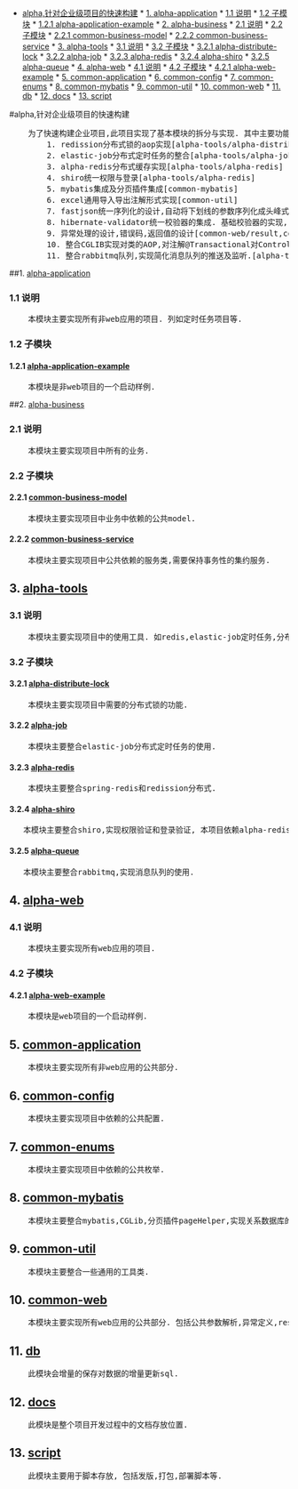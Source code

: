 * [alpha,针对企业级项目的快速构建](#alpha针对企业级项目的快速构建)
      * [1. <a href="https://github.com/coutPKprintf/alpha/tree/master/alpha-application">alpha-application</a>](#1-alpha-application)
         * [1.1 说明](#11-说明)
         * [1.2 子模块](#12-子模块)
            * [1.2.1 <a href="https://github.com/coutPKprintf/alpha/tree/master/alpha-application/alpha-application-example">alpha-application-example</a>](#121-alpha-application-example)
      * [2. <a href="https://github.com/coutPKprintf/alpha/tree/master/alpha-business">alpha-business</a>](#2-alpha-business)
         * [2.1 说明](#21-说明)
         * [2.2 子模块](#22-子模块)
            * [2.2.1 <a href="https://github.com/coutPKprintf/alpha/tree/master/alpha-business/common-business-model">common-business-model</a>](#221-common-business-model)
            * [2.2.2 <a href="https://github.com/coutPKprintf/alpha/tree/master/alpha-business/common-business-service">common-business-service</a>](#222-common-business-service)
      * [3. <a href="https://github.com/coutPKprintf/alpha/tree/master/alpha-tools">alpha-tools</a>](#3-alpha-tools)
         * [3.1 说明](#31-说明)
         * [3.2 子模块](#32-子模块)
            * [3.2.1 <a href="https://github.com/coutPKprintf/alpha/tree/master/alpha-tools/alpha-distribute-lock">alpha-distribute-lock</a>](#321-alpha-distribute-lock)
            * [3.2.2 <a href="https://github.com/coutPKprintf/alpha/tree/master/alpha-tools/alpha-job">alpha-job</a>](#322-alpha-job)
            * [3.2.3 <a href="https://github.com/coutPKprintf/alpha/tree/master/alpha-tools/alpha-redis">alpha-redis</a>](#323-alpha-redis)
            * [3.2.4 <a href="https://github.com/coutPKprintf/alpha/tree/master/alpha-tools/alpha-shiro">alpha-shiro</a>](#324-alpha-shiro)
            * [3.2.5 <a href="https://github.com/coutPKprintf/alpha/tree/master/alpha-tools/alpha-queue">alpha-queue</a>](#325-alpha-queue)
      * [4. <a href="https://github.com/coutPKprintf/alpha/tree/master/alpha-web">alpha-web</a>](#4-alpha-web)
         * [4.1 说明](#41-说明)
         * [4.2 子模块](#42-子模块)
            * [4.2.1 <a href="https://github.com/coutPKprintf/alpha/tree/master/alpha-web/alpha-web-example">alpha-web-example</a>](#421-alpha-web-example)
      * [5. <a href="https://github.com/coutPKprintf/alpha/tree/master/common-application">common-application</a>](#5-common-application)
      * [6. <a href="https://github.com/coutPKprintf/alpha/tree/master/common-config">common-config</a>](#6-common-config)
      * [7. <a href="https://github.com/coutPKprintf/alpha/tree/master/common-enums">common-enums</a>](#7-common-enums)
      * [8. <a href="https://github.com/coutPKprintf/alpha/tree/master/common-mybatis">common-mybatis</a>](#8-common-mybatis)
      * [9. <a href="https://github.com/coutPKprintf/alpha/tree/master/common-util">common-util</a>](#9-common-util)
      * [10. <a href="https://github.com/coutPKprintf/alpha/tree/master/common-web">common-web</a>](#10-common-web)
      * [11. <a href="https://github.com/coutPKprintf/alpha/tree/master/db">db</a>](#11-db)
      * [12. <a href="https://github.com/coutPKprintf/alpha/tree/master/docs">docs</a>](#12-docs)
      * [13. <a href="https://github.com/coutPKprintf/alpha/tree/master/script">script</a>](#13-script)

#alpha,针对企业级项目的快速构建
<pre>
    为了快速构建企业项目,此项目实现了基本模块的拆分与实现. 其中主要功能实现了有如下 :
        1. redission分布式锁的aop实现[alpha-tools/alpha-distribute-lock]
        2. elastic-job分布式定时任务的整合[alpha-tools/alpha-job]
        3. alpha-redis分布式缓存实现[alpha-tools/alpha-redis]
        4. shiro统一权限与登录[alpha-tools/alpha-redis] 
        5. mybatis集成及分页插件集成[common-mybatis]
        6. excel通用导入导出注解形式实现[common-util]
        7. fastjson统一序列化的设计,自动将下划线的参数序列化成头峰式的变量[common-web/fastjson]
        8. hibernate-validator统一校验器的集成. 基础校验器的实现, 如身份证,手机号等.[common-web/validator]
        9. 异常处理的设计,错误码,返回值的设计[common-web/result,common-web/exception]
        10. 整合CGLIB实现对类的AOP,对注解@Transactional对Controller有效[common-mybatis/config].
        11. 整合rabbitmq队列,实现简化消息队列的推送及监听.[alpha-tools/alpha-queue]
</pre>
##1. [alpha-application](https://github.com/coutPKprintf/alpha/tree/master/alpha-application)
### 1.1 说明
<pre>
    本模块主要实现所有非web应用的项目. 列如定时任务项目等.
</pre>

### 1.2 子模块
#### 1.2.1 [alpha-application-example](https://github.com/coutPKprintf/alpha/tree/master/alpha-application/alpha-application-example)
<pre>
    本模块是非web项目的一个启动样例.
</pre>

##2. [alpha-business](https://github.com/coutPKprintf/alpha/tree/master/alpha-business)
### 2.1 说明
<pre>
    本模块主要实现项目中所有的业务.
</pre>

### 2.2 子模块
#### 2.2.1 [common-business-model](https://github.com/coutPKprintf/alpha/tree/master/alpha-business/common-business-model)
<pre>
    本模块主要实现项目中业务中依赖的公共model.
</pre>

#### 2.2.2 [common-business-service](https://github.com/coutPKprintf/alpha/tree/master/alpha-business/common-business-service)
<pre>
    本模块主要实现项目中公共依赖的服务类,需要保持事务性的集约服务.
</pre>

## 3. [alpha-tools](https://github.com/coutPKprintf/alpha/tree/master/alpha-tools)
### 3.1 说明
<pre>
    本模块主要实现项目中的使用工具. 如redis,elastic-job定时任务,分布式锁.
</pre>

### 3.2 子模块
#### 3.2.1 [alpha-distribute-lock](https://github.com/coutPKprintf/alpha/tree/master/alpha-tools/alpha-distribute-lock)
<pre>
    本模块主要实现项目中需要的分布式锁的功能.
</pre>

#### 3.2.2 [alpha-job](https://github.com/coutPKprintf/alpha/tree/master/alpha-tools/alpha-job)
<pre>
    本模块主要整合elastic-job分布式定时任务的使用.
</pre>

#### 3.2.3 [alpha-redis](https://github.com/coutPKprintf/alpha/alpha/tree/master/alpha-tools/alpha-redis)
<pre>
    本模块主要整合spring-redis和redission分布式.
</pre>

#### 3.2.4 [alpha-shiro](https://github.com/coutPKprintf/alpha/tree/master/alpha-tools/alpha-shiro)
<pre>
   本模块主要整合shiro,实现权限验证和登录验证, 本项目依赖alpha-redis模块做会话的缓存.
</pre>

#### 3.2.5 [alpha-queue](https://github.com/coutPKprintf/alpha/tree/master/alpha-tools/alpha-queue)
<pre>
   本模块主要整合rabbitmq,实现消息队列的使用.
</pre>

## 4. [alpha-web](https://github.com/coutPKprintf/alpha/tree/master/alpha-web)
### 4.1 说明
<pre>
    本模块主要实现所有web应用的项目.
</pre>

### 4.2 子模块
#### 4.2.1 [alpha-web-example](https://github.com/coutPKprintf/alpha/tree/master/alpha-web/alpha-web-example)
<pre>
    本模块是web项目的一个启动样例.
</pre>

## 5. [common-application](https://github.com/coutPKprintf/alpha/tree/master/common-application)
<pre>
    本模块主要实现所有非web应用的公共部分.
</pre>

## 6. [common-config](https://github.com/coutPKprintf/alpha/tree/master/common-config)
<pre>
    本模块主要实现项目中依赖的公共配置.
</pre>

## 7. [common-enums](https://github.com/coutPKprintf/alpha/tree/master/common-enums)
<pre>
    本模块主要实现项目中依赖的公共枚举.
</pre>

## 8. [common-mybatis](https://github.com/coutPKprintf/alpha/tree/master/common-mybatis)
<pre>
    本模块主要整合mybatis,CGLib,分页插件pageHelper,实现关系数据库的访问.
</pre>

## 9. [common-util](https://github.com/coutPKprintf/alpha/tree/master/common-util)
<pre>
    本模块主要整合一些通用的工具类.
</pre>

## 10. [common-web](https://github.com/coutPKprintf/alpha/tree/master/common-web)
<pre>
    本模块主要实现所有web应用的公共部分. 包括公共参数解析,异常定义,restful接口定义,参数校验器.
</pre>

## 11. [db](https://github.com/coutPKprintf/alpha/tree/master/db)
<pre>
    此模块会增量的保存对数据的增量更新sql.
</pre>

## 12. [docs](https://github.com/coutPKprintf/alpha/tree/master/docs)
<pre>
    此模块是整个项目开发过程中的文档存放位置.
</pre>

## 13. [script](https://github.com/coutPKprintf/alpha/tree/master/script)
<pre>
    此模块主要用于脚本存放, 包括发版,打包,部署脚本等.
</pre>
